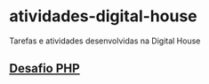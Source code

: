 # atividades-digital-house
Tarefas e atividades desenvolvidas na Digital House

## [Desafio PHP](https://amanandrade.github.io/atividades-digital-house/)
